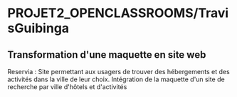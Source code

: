 # PROJET2_OPENCLASSROOMS/TravisGuibinga

## Transformation d'une maquette en site web

Reservia : Site permettant aux usagers de trouver des hébergements et des activités dans la ville de leur choix. 
Intégration de la maquette d'un site de recherche par ville d'hôtels et d'activités
